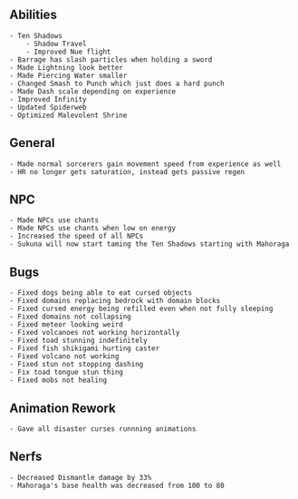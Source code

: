 ## Abilities
    - Ten Shadows
        - Shadow Travel
        - Improved Nue flight
    - Barrage has slash particles when holding a sword
    - Made Lightning look better
    - Made Piercing Water smaller
    - Changed Smash to Punch which just does a hard punch
    - Made Dash scale depending on experience
    - Improved Infinity
    - Updated Spiderweb
    - Optimized Malevolent Shrine

## General
    - Made normal sorcerers gain movement speed from experience as well
    - HR no longer gets saturation, instead gets passive regen

## NPC
    - Made NPCs use chants
    - Made NPCs use chants when low on energy
    - Increased the speed of all NPCs
    - Sukuna will now start taming the Ten Shadows starting with Mahoraga

## Bugs
    - Fixed dogs being able to eat cursed objects
    - Fixed domains replacing bedrock with domain blocks
    - Fixed cursed energy being refilled even when not fully sleeping
    - Fixed domains not collapsing
    - Fixed meteor looking weird
    - Fixed volcanoes not working horizontally
    - Fixed toad stunning indefinitely
    - Fixed fish shikigami hurting caster
    - Fixed volcano not working
    - Fixed stun not stopping dashing
    - Fix toad tongue stun thing
    - Fixed mobs not healing

## Animation Rework
    - Gave all disaster curses runnning animations

## Nerfs
    - Decreased Dismantle damage by 33%
    - Mahoraga's base health was decreased from 100 to 80